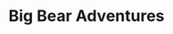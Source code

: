 ---
title: "Big Bear Adventures"
url: /indian-river/big-bear-adventures-south-straits-highway/
shop: Lebensmittel
---